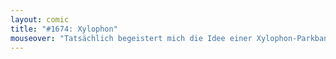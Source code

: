 ```yaml
---
layout: comic
title: "#1674: Xylophon"
mouseover: "Tatsächlich begeistert mich die Idee einer Xylophon-Parkbank sehr &#91;und Freds Fliege fetzt sowieso&#93;."
---
```

